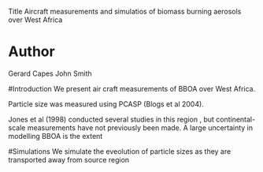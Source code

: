 Title
Aircraft measurements and simulatios of biomass burning aerosols over West Africa

# Author
Gerard Capes
John Smith

#Introduction
We present air craft measurements of BBOA over West Africa.

Particle size was measured using PCASP (Blogs et al 2004).

Jones et al (1998) conducted several studies in this region , but continental-scale measurements have not previously been made. 
A large uncertainty in modelling BBOA is the extent 

#Simulations
We simulate the eveolution of particle sizes as they are transported away from source region
